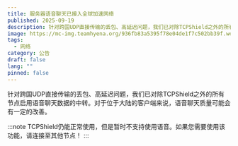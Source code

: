 ```yaml
---
title: 服务器语音聊天已接入全球加速网络
published: 2025-09-19
description: 针对跨国UDP直接传输的丢包、高延迟问题，我们已对除TCPShield之外的所有节点启用语音聊天数据的中转
image: https://mc-img.teamhyena.org/936fb83a5395f78e04de1f7c502bb39f.webp
tags:
  - 网络
category: 公告
draft: false
lang: ""
pinned: false
---
```

针对跨国UDP直接传输的丢包、高延迟问题，我们已对除TCPShield之外的所有节点启用语音聊天数据的中转。对于位于大陆的客户端来说，语音聊天质量可能会有一定的改善。

:::note
TCPShield仍能正常使用，但是暂时不支持使用语音。如果您需要使用该功能，请连接至其他节点！
:::

<script src="https://giscus.app/client.js"
        data-repo="HyenaMC/blog-site-giscus"
        data-repo-id="R_kgDOPeyQHQ"
        data-category="Announcements"
        data-category-id="DIC_kwDOPeyQHc4CuPDO"
        data-mapping="pathname"
        data-strict="0"
        data-reactions-enabled="1"
        data-emit-metadata="1"
        data-input-position="bottom"
        data-theme="preferred_color_scheme"
        data-lang="zh-CN"
        data-loading="lazy"
        crossorigin="anonymous"
        async>
</script>
